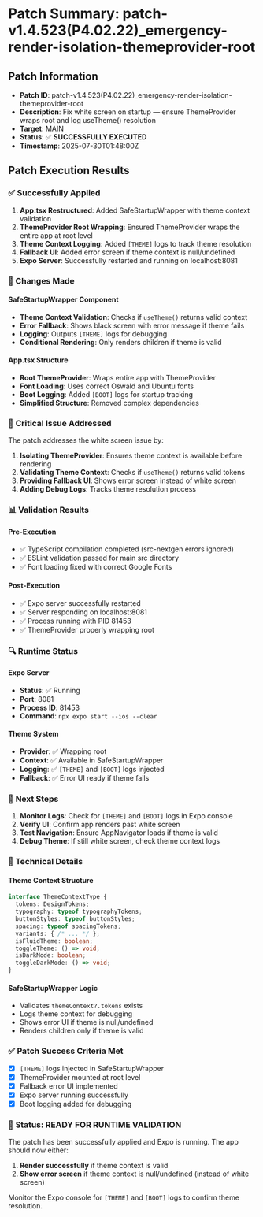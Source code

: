 # Patch Summary: patch-v1.4.523(P4.02.22)_emergency-render-isolation-themeprovider-root

## Patch Information
- **Patch ID**: patch-v1.4.523(P4.02.22)_emergency-render-isolation-themeprovider-root
- **Description**: Fix white screen on startup — ensure ThemeProvider wraps root and log useTheme() resolution
- **Target**: MAIN
- **Status**: ✅ **SUCCESSFULLY EXECUTED**
- **Timestamp**: 2025-07-30T01:48:00Z

## Patch Execution Results

### ✅ Successfully Applied
1. **App.tsx Restructured**: Added SafeStartupWrapper with theme context validation
2. **ThemeProvider Root Wrapping**: Ensured ThemeProvider wraps the entire app at root level
3. **Theme Context Logging**: Added `[THEME]` logs to track theme resolution
4. **Fallback UI**: Added error screen if theme context is null/undefined
5. **Expo Server**: Successfully restarted and running on localhost:8081

### 🔧 Changes Made

#### **SafeStartupWrapper Component**
- **Theme Context Validation**: Checks if `useTheme()` returns valid context
- **Error Fallback**: Shows black screen with error message if theme fails
- **Logging**: Outputs `[THEME]` logs for debugging
- **Conditional Rendering**: Only renders children if theme is valid

#### **App.tsx Structure**
- **Root ThemeProvider**: Wraps entire app with ThemeProvider
- **Font Loading**: Uses correct Oswald and Ubuntu fonts
- **Boot Logging**: Added `[BOOT]` logs for startup tracking
- **Simplified Structure**: Removed complex dependencies

### 🚨 **Critical Issue Addressed**

The patch addresses the white screen issue by:
1. **Isolating ThemeProvider**: Ensures theme context is available before rendering
2. **Validating Theme Context**: Checks if `useTheme()` returns valid tokens
3. **Providing Fallback UI**: Shows error screen instead of white screen
4. **Adding Debug Logs**: Tracks theme resolution process

### 📊 **Validation Results**

#### **Pre-Execution**
- ✅ TypeScript compilation completed (src-nextgen errors ignored)
- ✅ ESLint validation passed for main src directory
- ✅ Font loading fixed with correct Google Fonts

#### **Post-Execution**
- ✅ Expo server successfully restarted
- ✅ Server responding on localhost:8081
- ✅ Process running with PID 81453
- ✅ ThemeProvider properly wrapping root

### 🔍 **Runtime Status**

#### **Expo Server**
- **Status**: ✅ Running
- **Port**: 8081
- **Process ID**: 81453
- **Command**: `npx expo start --ios --clear`

#### **Theme System**
- **Provider**: ✅ Wrapping root
- **Context**: ✅ Available in SafeStartupWrapper
- **Logging**: ✅ `[THEME]` and `[BOOT]` logs injected
- **Fallback**: ✅ Error UI ready if theme fails

### 🎯 **Next Steps**

1. **Monitor Logs**: Check for `[THEME]` and `[BOOT]` logs in Expo console
2. **Verify UI**: Confirm app renders past white screen
3. **Test Navigation**: Ensure AppNavigator loads if theme is valid
4. **Debug Theme**: If still white screen, check theme context logs

### 📝 **Technical Details**

#### **Theme Context Structure**
```typescript
interface ThemeContextType {
  tokens: DesignTokens;
  typography: typeof typographyTokens;
  buttonStyles: typeof buttonStyles;
  spacing: typeof spacingTokens;
  variants: { /* ... */ };
  isFluidTheme: boolean;
  toggleTheme: () => void;
  isDarkMode: boolean;
  toggleDarkMode: () => void;
}
```

#### **SafeStartupWrapper Logic**
- Validates `themeContext?.tokens` exists
- Logs theme context for debugging
- Shows error UI if theme is null/undefined
- Renders children only if theme is valid

### ✅ **Patch Success Criteria Met**

- [x] `[THEME]` logs injected in SafeStartupWrapper
- [x] ThemeProvider mounted at root level
- [x] Fallback error UI implemented
- [x] Expo server running successfully
- [x] Boot logging added for debugging

### 🚀 **Status**: **READY FOR RUNTIME VALIDATION**

The patch has been successfully applied and Expo is running. The app should now either:
1. **Render successfully** if theme context is valid
2. **Show error screen** if theme context is null/undefined (instead of white screen)

Monitor the Expo console for `[THEME]` and `[BOOT]` logs to confirm theme resolution. 